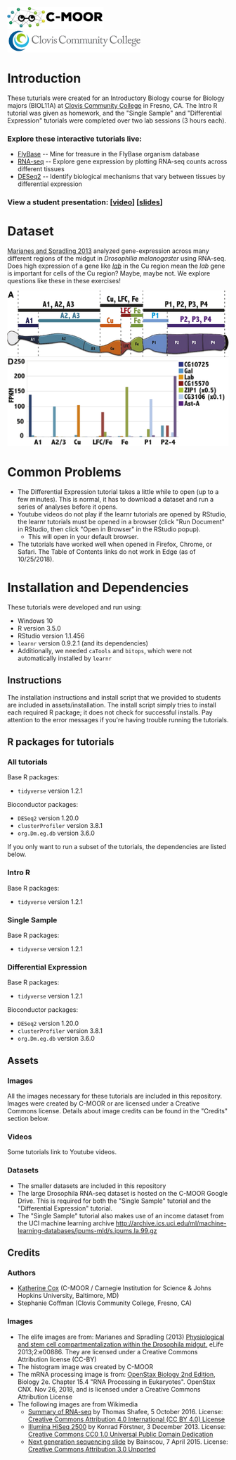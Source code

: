 <a href="https://c-moor.github.io"><img src="https://raw.githubusercontent.com/C-MOOR/clovis-biol11a/master/assets/images/cmoor_logo_text_horizontal.png" height=50></a> <a href="https://www.cloviscollege.edu"><img src="https://raw.githubusercontent.com/C-MOOR/clovis-biol11a/master/assets/images/Clovis_logo_wide.jpg" height=50></a>

# Introduction

These tuturials were created for an Introductory Biology course for Biology majors (BIOL11A) at [Clovis Community College](https://www.cloviscollege.edu) in Fresno, CA.  The Intro R tutorial was given as homework, and the "Single Sample" and "Differential Expression" tutorials were completed over two lab sessions (3 hours each).

### Explore these interactive tutorials live:

- [FlyBase](https://clovis.shinyapps.io/BIOL11A_FlyBase) -- Mine for treasure in the FlyBase organism database
- [RNA-seq](https://clovis.shinyapps.io/BIOL11A_Intro_RNA-seq) -- Explore gene expression by plotting RNA-seq counts across different tissues
- [DESeq2](https://clovis.shinyapps.io/BIOL11A_Differential_Expression) -- Identify biological mechanisms that vary between tissues by differential expression

### View a student presentation: [[video](https://drive.google.com/uc?id=1Sl14KWkgdd3aecmKxWgjVnoapc2T1e0h)] [[slides](https://docs.google.com/presentation/d/1Uyhy2J2vflamWcdEcYbJ9VTfHfcwbRJe)]

# Dataset

[Marianes and Spradling 2013](https://www.ncbi.nlm.nih.gov/pmc/articles/PMC3755342/) analyzed gene-expression across many different regions of the midgut in *Drosophilia melanogaster* using RNA-seq. Does high expression of a gene like <a href="http://flybase.org/reports/FBgn0002522">*lab*</a> in the Cu region mean the *lab* gene is important for cells of the Cu region? Maybe, maybe not. We explore questions like these in these exercises!  

<img src="https://raw.githubusercontent.com/C-MOOR/clovis-biol11a/master/assets/images/elife-00886-fig2A.jpg" height=150> <img src="https://raw.githubusercontent.com/C-MOOR/clovis-biol11a/master/assets/images/elife-00886-fig2D.jpg" height=200>

# Common Problems
* The Differential Expression tutorial takes a little while to open (up to a few minutes).  This is normal, it has to download a dataset and run a series of analyses before it opens.
* Youtube videos do not play if the learnr tutorials are opened by RStudio, the learnr tutorials must be opened in a browser (click "Run Document" in RStudio, then click "Open in Browser" in the RStudio popup).
  * This will open in your default browser.
* The tutorials have worked well when opened in Firefox, Chrome, or Safari.  The Table of Contents links do not work in Edge (as of 10/25/2018).

# Installation and Dependencies

These tutorials were developed and run using:
* Windows 10
* R version 3.5.0
* RStudio version 1.1.456
* `learnr` version 0.9.2.1 (and its dependencies)
* Additionally, we needed `caTools` and `bitops`, which were not automatically installed by `learnr`

## Instructions
The installation instructions and install script that we provided to students are included in assets/installation.  The install script simply tries to install each required R package; it does not check for successful installs.  Pay attention to the error messages if you're having trouble running the tutorials.

## R packages for tutorials

### All tutorials
Base R packages:
* `tidyverse` version 1.2.1

Bioconductor packages:
* `DESeq2` version 1.20.0
* `clusterProfiler` version 3.8.1
* `org.Dm.eg.db` version 3.6.0

If you only want to run a subset of the tutorials, the dependencies are listed below.

### Intro R
Base R packages:
* `tidyverse` version 1.2.1

### Single Sample
Base R packages:
* `tidyverse` version 1.2.1

### Differential Expression
Base R packages:
* `tidyverse` version 1.2.1

Bioconductor packages:
* `DESeq2` version 1.20.0
* `clusterProfiler` version 3.8.1
* `org.Dm.eg.db` version 3.6.0

## Assets

### Images
All the images necessary for these tutorials are included in this repository.  Images were created by C-MOOR or are licensed under a Creative Commons license.  Details about image credits can be found in the "Credits" section below.

### Videos
Some tutorials link to Youtube videos.

### Datasets
* The smaller datasets are included in this repository
* The large Drosophila RNA-seq dataset is hosted on the C-MOOR Google Drive.  This is required for both the "Single Sample" tutorial and the "Differential Expression" tutorial.
* The "Single Sample" tutorial also makes use of an income dataset from the UCI machine learning archive http://archive.ics.uci.edu/ml/machine-learning-databases/ipums-mld/s.ipums.la.99.gz

## Credits

### Authors
* [Katherine Cox](https://github.com/KatherineCox) (C-MOOR / Carnegie Institution for Science & Johns Hopkins University, Baltimore, MD)
* Stephanie Coffman (Clovis Community College, Fresno, CA)

### Images
* The elife images are from: Marianes and Spradling (2013) [Physiological and stem cell compartmentalization within the Drosophila midgut.](https://elifesciences.org/articles/00886) eLife 2013;2:e00886.  They are licensed under a Creative Commons Attribution license (CC-BY)
* The histogram image was created by C-MOOR
* The mRNA processing image is from: [OpenStax Biology 2nd Edition](http://cnx.org/contents/8d50a0af-948b-4204-a71d-4826cba765b8@15.1), Biology 2e. Chapter 15.4 "RNA Processing in Eukaryotes". OpenStax CNX. Nov 26, 2018, and is licensed under a Creative Commons Attribution License
* The following images are from Wikimedia
  * [Summary of RNA-seq](https://commons.wikimedia.org/wiki/File:Summary_of_RNA-Seq.svg) by Thomas Shafee,  5 October 2016. License: [Creative Commons Attribution 4.0 International (CC BY 4.0) License](https://creativecommons.org/licenses/by/4.0/deed.en)
  * [Illumina HiSeq 2500](https://commons.wikimedia.org/wiki/File:Illumina_HiSeq_2500.jpg) by Konrad Förstner, 3 December 2013. License: [Creative Commons CC0 1.0 Universal Public Domain Dedication](https://creativecommons.org/publicdomain/zero/1.0/deed.en)
  * [Next generation sequencing slide](https://commons.wikimedia.org/wiki/File:Next_generation_sequencing_slide.jpg) by Bainscou, 7 April 2015. License: [Creative Commons Attribution 3.0 Unported](https://creativecommons.org/licenses/by/3.0/deed.en)
